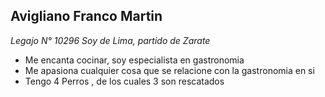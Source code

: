 ## Avigliano Franco Martin


*Legajo N° 10296*
*Soy de Lima, partido de Zarate*

- Me encanta cocinar, soy especialista en gastronomia
- Me apasiona cualquier cosa que se relacione con la gastronomia en si
- Tengo 4 Perros , de los cuales 3 son rescatados
